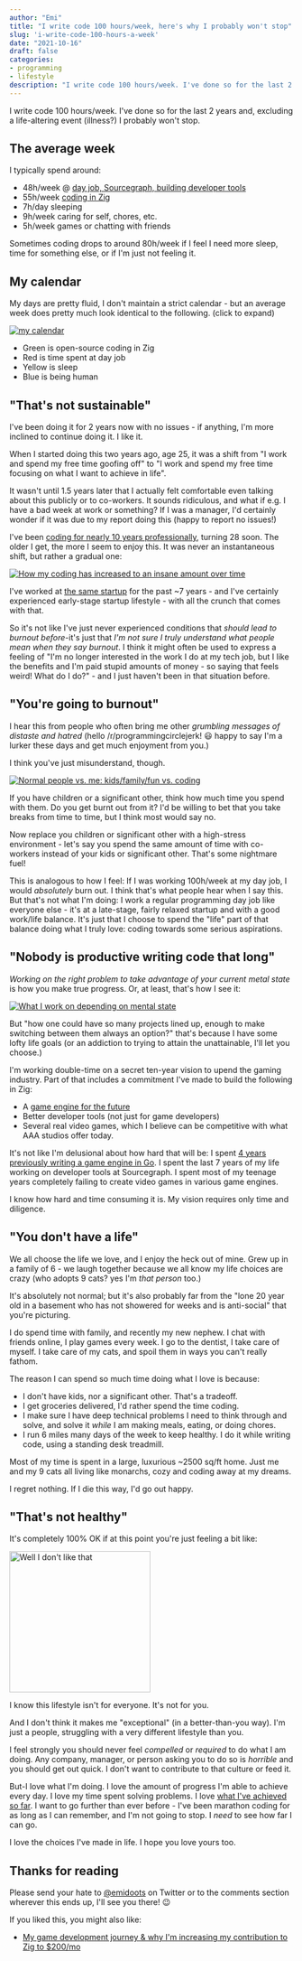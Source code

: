 ```yaml
---
author: "Emi"
title: "I write code 100 hours/week, here's why I probably won't stop"
slug: 'i-write-code-100-hours-a-week'
date: "2021-10-16"
draft: false
categories:
- programming
- lifestyle
description: "I write code 100 hours/week. I've done so for the last 2 years and, excluding a life-altering event (illness?) I probably won't stop."
---
```


I write code 100 hours/week. I've done so for the last 2 years and, excluding a life-altering event (illness?) I probably won't stop.

## The average week

I typically spend around:

* 48h/week @ [day job, Sourcegraph, building developer tools](https://sourcegraph.com)
* 55h/week [coding in Zig](https://github.com/emidoots)
* 7h/day sleeping
* 9h/week caring for self, chores, etc.
* 5h/week games or chatting with friends

Sometimes coding drops to around 80h/week if I feel I need more sleep, time for something else, or if I'm just not feeling it.

## My calendar

My days are pretty fluid, I don't maintain a strict calendar - but an average week does pretty much look identical to the following. (click to expand)

<a class="imglink" href="https://user-images.githubusercontent.com/3173176/137576033-f7fa007c-db94-4b1c-9d9d-05440da118d7.png"><img alt="my calendar" class="color" src="https://user-images.githubusercontent.com/3173176/137576033-f7fa007c-db94-4b1c-9d9d-05440da118d7.png"></a>

* Green is open-source coding in Zig
* Red is time spent at day job
* Yellow is sleep
* Blue is being human

## "That's not sustainable"

I've been doing it for 2 years now with no issues - if anything, I'm more inclined to continue doing it. I like it.

When I started doing this two years ago, age 25, it was a shift from "I work and spend my free time goofing off" to "I work and spend my free time focusing on what I want to achieve in life".

It wasn't until 1.5 years later that I actually felt comfortable even talking about this publicly or to co-workers. It sounds ridiculous, and what if e.g. I have a bad week at work or something? If I was a manager, I'd certainly wonder if it was due to my report doing this (happy to report no issues!)

I've been [coding for nearly 10 years professionally](http://emidoots.com/), turning 28 soon. The older I get, the more I seem to enjoy this. It was never an instantaneous shift, but rather a gradual one:

<a class="imglink" href="https://user-images.githubusercontent.com/3173176/137580436-e79a7b21-8aca-4b66-9895-808b8ffa2d38.png"><img alt="How my coding has increased to an insane amount over time" class="color" src="https://user-images.githubusercontent.com/3173176/137580436-e79a7b21-8aca-4b66-9895-808b8ffa2d38.png"></a>

I've worked at [the same startup](https://sourcegraph.com) for the past ~7 years - and I've certainly experienced early-stage startup lifestyle - with all the crunch that comes with that.

So it's not like I've just never experienced conditions that _should lead to burnout before_-it's just that _I'm not sure I truly understand what people mean when they say burnout_. I think it might often be used to express a feeling of "I'm no longer interested in the work I do at my tech job, but I like the benefits and I'm paid stupid amounts of money - so saying that feels weird! What do I do?" - and I just haven't been in that situation before.

## "You're going to burnout"

I hear this from people who often bring me other _grumbling messages of distaste and hatred_ (hello /r/programmingcirclejerk! 😃 happy to say I'm a lurker these days and get much enjoyment from you.)

I think you've just misunderstand, though.

<a class="imglink" href="https://user-images.githubusercontent.com/3173176/137581300-987f4272-79f0-444c-a0e3-007474cb1f5b.png"><img alt="Normal people vs. me: kids/family/fun vs. coding" class="color" src="https://user-images.githubusercontent.com/3173176/137581300-987f4272-79f0-444c-a0e3-007474cb1f5b.png"></a>

If you have children or a significant other, think how much time you spend with them. Do you get burnt out from it? I'd be willing to bet that you take breaks from time to time, but I think most would say no.

Now replace you children or significant other with a high-stress environment - let's say you spend the same amount of time with co-workers instead of your kids or significant other. That's some nightmare fuel!

This is analogous to how I feel: If I was working 100h/week at my day job, I would _absolutely_ burn out. I think that's what people hear when I say this. But that's not what I'm doing: I work a regular programming day job like everyone else - it's at a late-stage, fairly relaxed startup and with a good work/life balance. It's just that I choose to spend the "life" part of that balance doing what I truly love: coding towards some serious aspirations.

## "Nobody is productive writing code that long"

_Working on the right problem to take advantage of your current metal state_ is how you make true progress. Or, at least, that's how I see it:

<a class="imglink" href="https://user-images.githubusercontent.com/3173176/137578255-ab0087e7-f552-44e5-987a-4cfdc2caef8f.png"><img alt="What I work on depending on mental state" class="color" src="https://user-images.githubusercontent.com/3173176/137578255-ab0087e7-f552-44e5-987a-4cfdc2caef8f.png"></a>

But "how one could have so many projects lined up, enough to make switching between them always an option?" that's because I have some lofty life goals (or an addiction to trying to attain the unattainable, I'll let you choose.)

I'm working double-time on a secret ten-year vision to upend the gaming industry. Part of that includes a commitment I've made to build the following in Zig:

* A [game engine for the future](https://github.com/hexops/mach)
* Better developer tools (not just for game developers)
* Several real video games, which I believe can be competitive with what AAA studios offer today.

It's not like I'm delusional about how hard that will be: I spent [4 years previously writing a game engine in Go](http://azul3d.org). I spent the last 7 years of my life working on developer tools at Sourcegraph. I spent most of my teenage years completely failing to create video games in various game engines.

I know how hard and time consuming it is. My vision requires only time and diligence.

## "You don't have a life"

We all choose the life we love, and I enjoy the heck out of mine. Grew up in a family of 6 - we laugh together because we all know my life choices are crazy (who adopts 9 cats? yes I'm _that person_ too.)

It's absolutely not normal; but it's also probably far from the "lone 20 year old in a basement who has not showered for weeks and is anti-social" that you're picturing.

I do spend time with family, and recently my new nephew. I chat with friends online, I play games every week. I go to the dentist, I take care of myself. I take care of my cats, and spoil them in ways you can't really fathom.

The reason I can spend so much time doing what I love is because:

* I don't have kids, nor a significant other. That's a tradeoff.
* I get groceries delivered, I'd rather spend the time coding.
* I make sure I have deep technical problems I need to think through and solve, and solve it _while_ I am making meals, eating, or doing chores.
* I run 6 miles many days of the week to keep healthy. I do it while writing code, using a standing desk treadmill.

Most of my time is spent in a large, luxurious ~2500 sq/ft home. Just me and my 9 cats all living like monarchs, cozy and coding away at my dreams.

I regret nothing. If I die this way, I'd go out happy.

## "That's not healthy"

It's completely 100% OK if at this point you're just feeling a bit like:

<a class="imglink" href="https://user-images.githubusercontent.com/3173176/137579019-f8313501-5024-48db-83e6-2abe30c78337.png"><img height="250px" alt="Well I don't like that" class="color" src="https://user-images.githubusercontent.com/3173176/137579019-f8313501-5024-48db-83e6-2abe30c78337.png"></a>

I know this lifestyle isn't for everyone. It's not for you.

And I don't think it makes me "exceptional" (in a better-than-you way). I'm just a people, struggling with a very different lifestyle than you.

I feel strongly you should never feel _compelled_ or _required_ to do what I am doing. Any company, manager, or person asking you to do so is _horrible_ and you should get out quick. I don't want to contribute to that culture or feed it.

But-I love what I'm doing. I love the amount of progress I'm able to achieve every day. I love my time spent solving problems. I love [what I've achieved so far](http://emidoots.com). I want to go further than ever before - I've been marathon coding for as long as I can remember, and I'm not going to stop. I _need_ to see how far I can go.

I love the choices I've made in life. I hope you love yours too.

## Thanks for reading

Please send your hate to [@emidoots](https://twitter.com/emidoots) on Twitter or to the comments section wherever this ends up, I'll see you there! 😉

If you liked this, you might also like:

* [My game development journey & why I'm increasing my contribution to Zig to $200/mo](/2021/increasing-my-contribution-to-zig-to-200-a-month)
